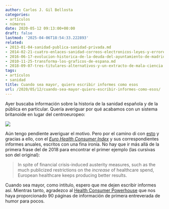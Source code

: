 ```yaml
---
author: Carlos J. Gil Bellosta
categories:
- artículos
- números
date: 2020-05-12 09:13:00+00:00
draft: false
lastmod: '2025-04-06T18:54:33.222893'
related:
- 2013-01-04-sanidad-publica-sanidad-privada.md
- 2014-02-21-cuatro-enlaces-sanidad-correos-electronicos-leyes-y-errores-de-programacion.md
- 2016-06-17-evolucion-historica-de-la-deuda-del-ayuntamiento-de-madrid.md
- 2010-11-25-transforma-los-graficos-de-espana.md
- 2018-09-07-tres-titulares-alternativos-y-un-extracto-de-mala-ciencia.md
tags:
- artículos
- sanidad
title: Cuando sea mayor, quiero escribir informes como esos
url: /2020/05/12/cuando-sea-mayor-quiero-escribir-informes-como-esos/
---
```


Ayer buscaba información sobre la historia de la sanidad española y de la pública en particular. Quería averiguar por qué acabamos con un sistema britanoide en lugar del centroeuropeo:

![](/wp-uploads/2020/05/beveridge_bismark.jpg)

Aún tengo pendiente averiguar el motivo. Pero por el camino di con [esto](https://en.wikipedia.org/wiki/Healthcare_in_Europe) y gracias a ello, con el _[Euro Health Consumer Index](https://healthpowerhouse.com/publications/)_ y sus correspondientes informes anuales, escritos con una fina ironía. No hay que ir más allá de la primera frase del de 2018 para encontrar el primer ejemplo (las cursivas son del original):

>In spite of financial crisis-induced austerity measures, such as the much publicized restrictions on the _increase_ of healthcare spend, European healthcare keeps producing better results.

Cuando sea mayor, como intitulo, espero que me dejen escribir informes así. Mientras tanto, agradezco al [Health Consumer Powerhouse](https://healthpowerhouse.com/) que nos haya proporcionado 90 páginas de información de primera entreverada de humor para pocos.
